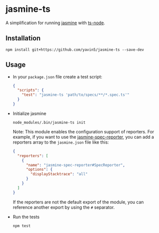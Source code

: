 # jasmine-ts

A simplification for running [jasmine](https://www.npmjs.com/package/jasmine) with
[ts-node](https://github.com/TypeStrong/ts-node).

## Installation

```
npm install git+https://github.com/yavin5/jasmine-ts --save-dev
```

## Usage

* In your `package.json` file create a test script:

  ```json
  {
    "scripts": {
      "test": "jasmine-ts 'path/to/specs/**/*.spec.ts'"
    }
  }
  ```
* Initialize jasmine

  ```
  node_modules/.bin/jasmine-ts init
  ```

  Note: This module enables the configuration support of
  reporters. For example, if you want to use the
  [jasmine-spec-reporter](https://github.com/bcaudan/jasmine-spec-reporter),
  you can add a reporters array to the `jasmine.json`
  file like this:

  ```json
  {
    "reporters": [
      {
        "name": "jasmine-spec-reporter#SpecReporter",
        "options": {
          "displayStacktrace": "all"
        }
      }
    ]
  }
  ```
  If the reporters are not the default export of the module,
  you can reference another export by using the `#` separator.

* Run the tests

  ```
  npm test
  ```
